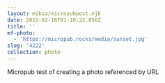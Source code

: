 ```yaml
---
layout: miksa/micropubpost.njk
date: 2022-02-16T01:10:22.856Z
title: ''
mf-photo:
  - 'https://micropub.rocks/media/sunset.jpg'
slug: '4222'
collection: photo
---
```

Micropub test of creating a photo referenced by URL
